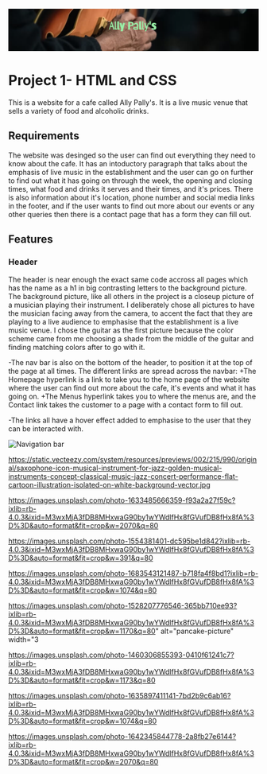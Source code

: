 ![Ally Pally's Logo](https://github.com/AlistairDriscoll/firstproject/blob/main/assets/images/readme-pics/logo-pic.png)

# Project 1- HTML and CSS
This is a website for a cafe called Ally Pally's. It is a live music venue that sells a variety of food and alcoholic drinks.

## Requirements
The website was desinged so the user can find out everything they need to know about the cafe. It has an intoductory paragraph that talks about the emphasis of live music in the establishment and the user can go on further to find out what it has going on through the week, the opening and closing times, what food and drinks it serves and their times, and it's prices. There is also information about it's location, phone number and social media links in the footer, and if the user wants to find out more about our events or any other queries then there is a contact page that has a form they can fill out.

## Features

### Header
The header is near enough the exact same code accross all pages which has the name as a h1 in big contrasting letters to the background picture. The background picture, like all others in the project is a closeup picture of a musician playing their instrument. I deliberately chose all pictures to have the musician facing away from the camera, to accent the fact that they are playing to a live audience to emphasise that the establishment is a live music venue. I chose the guitar as the first picture because the color scheme came from me choosing a shade from the middle of the guitar and finding matching colors after to go with it.

-The nav bar is also on the bottom of the header, to position it at the top of the page at all times. The different links are spread across the navbar:
    +The Homepage hyperlink is a link to take you to the home page of the website where the user can find out more about the cafe, it's events and what it has going on.
    +The Menus hyperlink takes you to where the menus are, and the Contact link takes the customer to a page with a contact form to fill out.

-The links all have a hover effect added to emphasise to the user that they can be interacted with.

![Navigation bar]()







https://static.vecteezy.com/system/resources/previews/002/215/990/original/saxophone-icon-musical-instrument-for-jazz-golden-musical-instruments-concept-classical-music-jazz-concert-performance-flat-cartoon-illustration-isolated-on-white-background-vector.jpg

https://images.unsplash.com/photo-1633485666359-f93a2a27f59c?ixlib=rb-4.0.3&ixid=M3wxMjA3fDB8MHxwaG90by1wYWdlfHx8fGVufDB8fHx8fA%3D%3D&auto=format&fit=crop&w=2070&q=80

https://images.unsplash.com/photo-1554381401-dc595be1d842?ixlib=rb-4.0.3&ixid=M3wxMjA3fDB8MHxwaG90by1wYWdlfHx8fGVufDB8fHx8fA%3D%3D&auto=format&fit=crop&w=391&q=80

https://images.unsplash.com/photo-1683543121487-b718fa4f8bd1?ixlib=rb-4.0.3&ixid=M3wxMjA3fDB8MHxwaG90by1wYWdlfHx8fGVufDB8fHx8fA%3D%3D&auto=format&fit=crop&w=1074&q=80

https://images.unsplash.com/photo-1528207776546-365bb710ee93?ixlib=rb-4.0.3&ixid=M3wxMjA3fDB8MHxwaG90by1wYWdlfHx8fGVufDB8fHx8fA%3D%3D&auto=format&fit=crop&w=1170&q=80" alt="pancake-picture" width="3

https://images.unsplash.com/photo-1460306855393-0410f61241c7?ixlib=rb-4.0.3&ixid=M3wxMjA3fDB8MHxwaG90by1wYWdlfHx8fGVufDB8fHx8fA%3D%3D&auto=format&fit=crop&w=1173&q=80

https://images.unsplash.com/photo-1635897411141-7bd2b9c6ab16?ixlib=rb-4.0.3&ixid=M3wxMjA3fDB8MHxwaG90by1wYWdlfHx8fGVufDB8fHx8fA%3D%3D&auto=format&fit=crop&w=1074&q=80

https://images.unsplash.com/photo-1642345844778-2a8fb27e6144?ixlib=rb-4.0.3&ixid=M3wxMjA3fDB8MHxwaG90by1wYWdlfHx8fGVufDB8fHx8fA%3D%3D&auto=format&fit=crop&w=2070&q=80